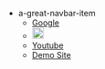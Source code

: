 - a-great-navbar-item
  - [Google](https://google.com)
  - <a href="https://github.com"><img src="https://github.githubassets.com/images/modules/logos_page/GitHub-Mark.png" width="20" height="20" alt="GitHub Logo"></a>
  - [Youtube](https://youtube.com)
  - [Demo Site](https://example.com)
